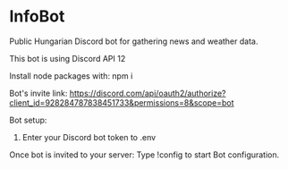 # InfoBot
Public Hungarian Discord bot for gathering news and weather data.

This bot is using Discord API 12

Install node packages with: npm i

Bot's invite link: https://discord.com/api/oauth2/authorize?client_id=928284787838451733&permissions=8&scope=bot

Bot setup:
1. Enter your Discord bot token to .env

Once bot is invited to your server:
Type !config to start Bot configuration.

